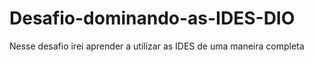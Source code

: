 # Desafio-dominando-as-IDES-DIO
Nesse desafio irei aprender a utilizar as IDES de uma maneira completa
